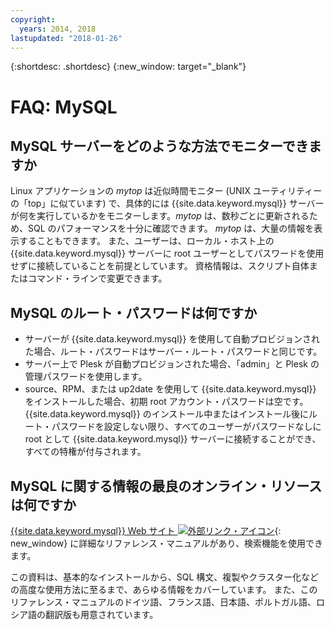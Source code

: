 ```yaml
---
copyright:
  years: 2014, 2018
lastupdated: "2018-01-26"
---
```


{:shortdesc: .shortdesc}
{:new_window: target="_blank"}

# FAQ: MySQL

## MySQL サーバーをどのような方法でモニターできますか

Linux アプリケーションの _mytop_ は近似時間モニター (UNIX ユーティリティーの「top」に似ています) で、具体的には {{site.data.keyword.mysql}} サーバーが何を実行しているかをモニターします。_mytop_ は、数秒ごとに更新されるため、SQL のパフォーマンスを十分に確認できます。 _mytop_ は、大量の情報を表示することもできます。 また、ユーザーは、ローカル・ホスト上の {{site.data.keyword.mysql}} サーバーに root ユーザーとしてパスワードを使用せずに接続していることを前提としています。 資格情報は、スクリプト自体またはコマンド・ラインで変更できます。

## MySQL のルート・パスワードは何ですか

* サーバーが {{site.data.keyword.mysql}} を使用して自動プロビジョンされた場合、ルート・パスワードはサーバー・ルート・パスワードと同じです。
* サーバー上で Plesk が自動プロビジョンされた場合、「admin」と Plesk の管理パスワードを使用します。
* source、RPM、または up2date を使用して {{site.data.keyword.mysql}} をインストールした場合、初期 root アカウント・パスワードは空です。 {{site.data.keyword.mysql}} のインストール中またはインストール後にルート・パスワードを設定しない限り、すべてのユーザーがパスワードなしに root として {{site.data.keyword.mysql}} サーバーに接続することができ、すべての特権が付与されます。

## MySQL に関する情報の最良のオンライン・リソースは何ですか

[{{site.data.keyword.mysql}} Web サイト ![外部リンク・アイコン](../../icons/launch-glyph.svg "外部リンク・アイコン")](http://dev.mysql.com/doc/){: new_window} に詳細なリファレンス・マニュアルがあり、検索機能を使用できます。

この資料は、基本的なインストールから、SQL 構文、複製やクラスター化などの高度な使用方法に至るまで、あらゆる情報をカバーしています。 また、このリファレンス・マニュアルのドイツ語、フランス語、日本語、ポルトガル語、ロシア語の翻訳版も用意されています。
